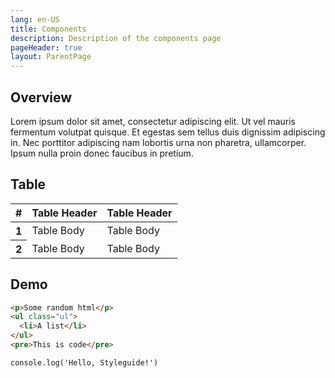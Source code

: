```yaml
---
lang: en-US
title: Components
description: Description of the components page
pageHeader: true
layout: ParentPage
---
```


## Overview

Lorem ipsum dolor sit amet, consectetur adipiscing elit. Ut vel mauris fermentum volutpat quisque. Et egestas sem tellus duis dignissim adipiscing in. Nec porttitor adipiscing nam lobortis urna non pharetra, ullamcorper. Ipsum nulla proin donec faucibus in pretium.

<TwoCards :contents="[
    { title: 'When to use', text: 'Lorem ipsum dolor sit amet, consectetur adipiscing elit. Ut vel mauris fermentum volutpat quisque. Et egestas sem tellus duis dignissim adipiscing in. Nec porttitor adipiscing nam lobortis urna non pharetra, ullamcorper. Ipsum nulla proin donec faucibus in pretium.'},
    { title: 'When not to use', text: 'Lorem ipsum dolor sit amet, consectetur adipiscing elit. Ut vel mauris fermentum volutpat quisque. Et egestas sem tellus duis dignissim adipiscing in. Nec porttitor adipiscing nam lobortis urna non pharetra, ullamcorper. Ipsum nulla proin donec faucibus in pretium.'},
]"/>

<SubMenuCards/>

<ImageMap :image="$withBase('/images/map-sample.png')" :contents="[
    { x: 4, y: 8.5, title: 'Breadcrumbs', text: 'A breadcrumb, showing the navigation history.' },
    { x: 4, y: 20, title: 'Heading (sub-topic title)', text: 'A direct, short title focused on the main action the user will complete on the page.' },
]"/>

## Table
<div>
  <table class="table">
    <thead class="table-light">
      <tr>
        <th scope="col">#</th>
        <th scope="col">Table Header</th>
        <th scope="col">Table Header</th>
      </tr>
    </thead>
    <tbody>
      <tr>
        <th scope="row">1</th>
        <td>Table Body</td>
        <td>Table Body</td>
      </tr>
      <tr>
        <th scope="row">2</th>
        <td>Table Body</td>
        <td>Table Body</td>
      </tr>
    </tbody>
  </table>
</div>

## Demo

<CodeGroup>
  <CodeGroupItem title="HTML">

```html
<p>Some random html</p>
<ul class="ul">
  <li>A list</li>
</ul>
<pre>This is code</pre>
```

  </CodeGroupItem>

  <CodeGroupItem title="JS" active>

```js:no-line-numbers
console.log('Hello, Styleguide!')
```

  </CodeGroupItem>
</CodeGroup>